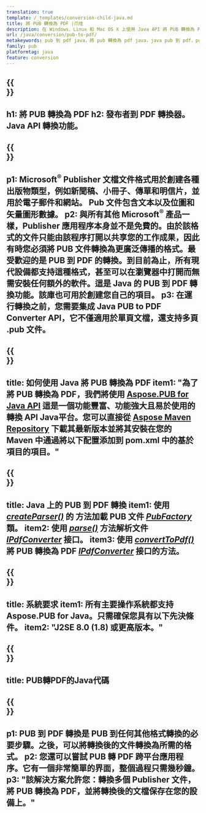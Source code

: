 ```yaml
---
translation: true
template: /_templates/conversion-child-java.md
title: 將 PUB 轉換為 PDF |爪哇
description: 在 Windows、Linux 和 Mac OS X 上使用 Java API 將 PUB 轉換為 PDF。發布者轉換功能可輕鬆集成到您自己的解決方案中。
url: /java/conversion/pub-to-pdf/
metakeywords: pub 到 pdf java，將 pub 轉換為 pdf java，java pub 到 pdf，publisher 到 pdf java
family: pub
platformtag: java
feature: conversion
---
```


{{<section banner>}}
---
h1: 將 PUB 轉換為 PDF
h2: 發布者到 PDF 轉換器。 Java API 轉換功能。
---

{{<section overview>}}
---
p1: Microsoft<sup>®</sup> Publisher 文檔文件格式用於創建各種出版物類型，例如新聞稿、小冊子、傳單和明信片，並用於電子郵件和網站。 Pub 文件包含文本以及位圖和矢量圖形數據。
p2: 與所有其他 Microsoft<sup>®</sup> 產品一樣，Publisher 應用程序本身並不是免費的。由於該格式的文件只能由該程序打開以共享您的工作成果，因此有時您必須將 PUB 文件轉換為更廣泛傳播的格式。最受歡迎的是 PUB 到 PDF 的轉換。到目前為止，所有現代設備都支持這種格式，甚至可以在瀏覽器中打開而無需安裝任何額外的軟件。這是 Java 的 PUB 到 PDF 轉換功能。該庫也可用於創建您自己的項目。
p3: 在運行轉換之前，您需要集成 Java PUB to PDF Converter API，它不僅適用於單頁文檔，還支持多頁 .pub 文件。
---

{{<section widget>}}
---
title: 如何使用 Java 將 PUB 轉換為 PDF
item1: "為了將 PUB 轉換為 PDF，我們將使用 [Aspose.PUB for Java API](https://products.aspose.com/pub/java/) 這是一個功能豐富、功能強大且易於使用的轉換 API Java平台。您可以直接從 [Aspose Maven Repository](https://repository.aspose.com/pub/) 下載其最新版本並將其安裝在您的 Maven 中通過將以下配置添加到 pom.xml 中的基於項目的項目。"
---

{{<section feature1>}}
---
title: Java 上的 PUB 到 PDF 轉換
item1: 使用 [*createParser()*](https://reference.aspose.com/pub/java/com.aspose.pub/PubFactory#createParser-java.lang.String-) 的  方法加載 PUB 文件 [*PubFactory*](https://reference.aspose.com/pub/java/com.aspose.pub/PubFactory) 類。
item2: 使用 [*parse()*](https://reference.aspose.com/pub/java/com.aspose.pub/IPubParser#parse--) 方法解析文件 [*IPdfConverter*](https://reference.aspose.com/pub/java/com.aspose.pub/IPubParser) 接口。
item3: 使用 [*convertToPdf()*](https://reference.aspose.com/pub/java/com.aspose.pub/IPdfConverter#convertToPdf-com.aspose.pub.Document-java.lang.String-) 將 PUB 轉換為 PDF [*IPdfConverter*](https://reference.aspose.com/pub/java/com.aspose.pub/IPdfConverter) 接口的方法。
---

{{<section feature2>}}
---
title: 系統要求
item1: 所有主要操作系統都支持 Aspose.PUB for Java。只需確保您具有以下先決條件。
item2: "J2SE 8.0 (1.8) 或更高版本。"
---

{{<section codeexample>}}
---
title: PUB轉PDF的Java代碼
---

{{<section summary>}}
---
p1: PUB 到 PDF 轉換是 PUB 到任何其他格式轉換的必要步驟。之後，可以將轉換後的文件轉換為所需的格式。
p2: 您還可以嘗試 PUB 轉 PDF 跨平台應用程序。它有一個非常簡單的界面，整個過程只需幾秒鐘。
p3: "該解決方案允許您：轉換多個 Publisher 文件，將 PUB 轉換為 PDF，並將轉換後的文檔保存在您的設備上。"
---